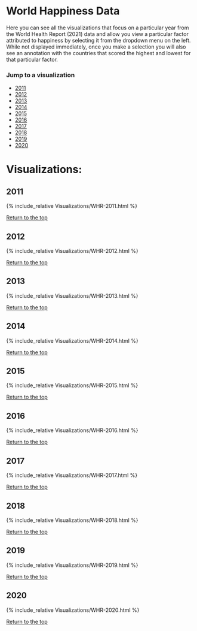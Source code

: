 # World Happiness Data 

Here you can see all the visualizations that focus on a particular year from the World Health Report (2021) data and allow you view a particular factor attributed to happiness by selecting it from the dropdown menu on the left. While not displayed immediately, once you make a selection you will also see an annotation with the countries that scored the highest and lowest for that particular factor.

### Jump to a visualization
* [2011](#2011)
* [2012](#2011)
* [2013](#2011)
* [2014](#2011)
* [2015](#2011)
* [2016](#2011)
* [2017](#2011)
* [2018](#2011)
* [2019](#2011)
* [2020](#2011)


# Visualizations:

## 2011

{% include_relative Visualizations/WHR-2011.html %}

[Return to the top](#jump-to-a-visualization)


## 2012

{% include_relative Visualizations/WHR-2012.html %}

[Return to the top](#jump-to-a-visualization)


## 2013

{% include_relative Visualizations/WHR-2013.html %}

[Return to the top](#jump-to-a-visualization)


## 2014

{% include_relative Visualizations/WHR-2014.html %}

[Return to the top](#jump-to-a-visualization)


## 2015

{% include_relative Visualizations/WHR-2015.html %}

[Return to the top](#jump-to-a-visualization)


## 2016

{% include_relative Visualizations/WHR-2016.html %}

[Return to the top](#jump-to-a-visualization)


## 2017

{% include_relative Visualizations/WHR-2017.html %}

[Return to the top](#jump-to-a-visualization)


## 2018

{% include_relative Visualizations/WHR-2018.html %}

[Return to the top](#jump-to-a-visualization)

## 2019

{% include_relative Visualizations/WHR-2019.html %}

[Return to the top](#jump-to-a-visualization)

## 2020

{% include_relative Visualizations/WHR-2020.html %}

[Return to the top](#jump-to-a-visualization)
